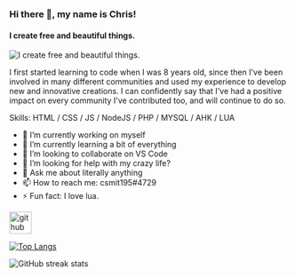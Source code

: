 ### Hi there 👋, my name is Chris!
#### I create free and beautiful things.
![I create free and beautiful things.](https://i.imgur.com/rcK5C0a.png)

I first started learning to code when I was 8 years old, since then I've been involved in many different communities and used my experience to develop new and innovative creations. I can confidently say that I've had a positive impact on every community I've contributed too, and will continue to do so.

Skills: HTML / CSS / JS / NodeJS / PHP / MYSQL / AHK / LUA

- 🔭 I’m currently working on myself 
- 🌱 I’m currently learning a bit of everything 
- 👯 I’m looking to collaborate on VS Code 
- 🤔 I’m looking for help with my crazy life? 
- 💬 Ask me about literally anything 
- 📫 How to reach me: csmit195#4729 
- ⚡ Fun fact: I love lua. 


[<img src='https://cdn.jsdelivr.net/npm/simple-icons@3.0.1/icons/github.svg' alt='github' height='40'>](https://github.com/csmit195)  

[![Top Langs](https://github-readme-stats.vercel.app/api/top-langs/?username=csmit195)](https://github.com/anuraghazra/github-readme-stats)

![GitHub streak stats](https://github-readme-streak-stats.herokuapp.com/?user=csmit195)  

